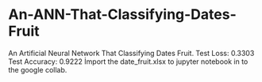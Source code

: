 # An-ANN-That-Classifying-Dates-Fruit
An Artificial Neural Network  That Classifying Dates Fruit.
Test Loss: 0.3303
Test Accuracy: 0.9222
İmport the date_fruit.xlsx to jupyter notebook in to the google collab.
